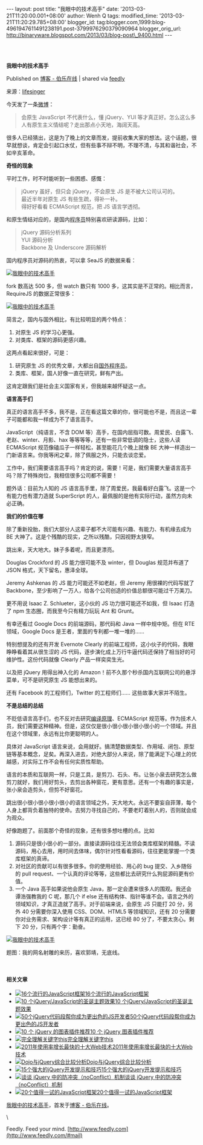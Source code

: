 --- layout: post title: "我眼中的技术高手" date:
'2013-03-21T11:20:00.001+08:00' author: Wenh Q tags: modified\_time:
'2013-03-21T11:20:29.785+08:00' blogger\_id:
tag:blogger.com,1999:blog-4961947611491238191.post-3799976290379090964
blogger\_orig\_url:
http://binaryware.blogspot.com/2013/03/blog-post\_9400.html ---

\
  

**我眼中的技术高手**

Published on [博客 -
伯乐在线](http://blog.jobbole.com/36327/?utm_source=rss&utm_medium=rss&utm_campaign=%25e6%2588%2591%25e7%259c%25bc%25e4%25b8%25ad%25e7%259a%2584%25e6%258a%2580%25e6%259c%25af%25e9%25ab%2598%25e6%2589%258b)
| shared via [feedly](http://www.feedly.com)

来源：[lifesinger](https://github.com/lifesinger/lifesinger.github.com/issues/126)

今天发了一条[微博](http://weibo.com/1748374882/zoavsuWAz)：

> 会原生 JavaScript 不代表什么，懂 jQuery、YUI
> 等才真正好。怎么这么多人有原生主义情结呢？走出那点小天地，海阔天高。

很多人已经猜出，这是为了晚上的文章而发，提前收集大家的想法。这个话题，很早就想谈，肯定会引起口水仗，但有些事不辩不明，不理不清，与其和谐社会，不如辛亥革命。

**奇怪的现象**

平时工作，时不时能听到一些困惑、感慨：

> jQuery 虽好，但只会 jQuery，不会原生 JS 是不被大公司认可的。\
>  最近半年对原生 JS 有些生疏，得补一补。\
>  得好好看看 ECMAScript 规范，把 JS 语言学透彻。

和原生情结对应的，是国内[程序员](http://blog.jobbole.com/821/ "程序员的本质")特别喜欢研读源码，比如：

> jQuery 源码分析系列\
>  YUI 源码分析\
>  Backbone 及 Underscore 源码解析

国内程序员对源码的热衷，可以拿 SeaJS 的数据来看：

[![我眼中的技术高手](http://blog.jobbole.com/wp-content/uploads/2013/03/5db87e34-9095-11e2-8fe2-f12cb83c7c70.png "我眼中的技术高手")](http://blog.jobbole.com/wp-content/uploads/2013/03/5db87e34-9095-11e2-8fe2-f12cb83c7c70.png "我眼中的技术高手")

fork 数高达 500 多，但 watch 数只有 1000
多，这其实是不正常的。相比而言，RequireJS 的数据正常很多：

[![我眼中的技术高手](http://blog.jobbole.com/wp-content/uploads/2013/03/d452caa4-9095-11e2-88fc-1a0373c93b7a.png "我眼中的技术高手")](http://blog.jobbole.com/wp-content/uploads/2013/03/d452caa4-9095-11e2-88fc-1a0373c93b7a.png "我眼中的技术高手")

简言之，国内与国外相比，有比较明显的两个特点：

1.  对原生 JS 的学习心更强。
2.  对类库、框架的源码更感兴趣。

这两点看起来很好，可是：

1.  研究原生 JS
    的优秀文章，大都出自[国外程序员](http://blog.jobbole.com/5200/ "国外程序员推荐的免费编程书籍资源")。
2.  类库、框架，国人好像一直在研究，鲜有产出。

这肯定跟我们是社会主义国家有关，但我越来越怀疑这一点。

**语言高手们**

真正的语言高手不多，我不是，正在看这篇文章的你，很可能也不是，而且这一辈子可能都和我一样成为不了语言高手。

JavaScript（纯语言，不含 DOM
等）高手，在国内屈指可数。周爱民、白露飞、老赵、winter、月影、hax
等等等等，还有一些非常低调的隐士，这些人读 ECMAScript
规范像磕瓜子一样轻松，甚至能花几个晚上就像 BE
大神一样造出一门新语言来。你我等闲之辈，除了佩服之外，只能去谈恋爱。

工作中，我们需要语言高手吗？肯定的说，需要！可是，我们需要大量语言高手吗？除了特殊岗位，我相信很多公司都不需要！

题外话：目前为人知的 JS
语言高手里，除了周爱民，我最看好白露飞。这是一个有能力也有潜力造就
SuperScript 的人，最佩服的是他有实际行动，虽然方向未必正确。

**我们的价值在哪**

除了重新投胎，我们大部分人这辈子都不大可能有兴趣、有能力、有机缘去成为
BE 大神了。这是个残酷的现实，之所以残酷，只因视野太狭窄。

跳出来，天大地大。妹子多着呢，而且更漂亮。

Douglas Crockford 的 JS 能力很可能不及 winter，但 Douglas 规范并布道了
JSON 格式，天下留名，惠泽全球。

Jeremy Ashkenas 的 JS 能力可能还不如老赵，但 Jeremy 用很裸的代码写就了
Backbone，至少影响了一万人，给各个公司创造的价值总额很可能过千万美刀。

更不用说 Isaac Z. Schlueter，这小伙的 JS 功力很可能还不如我，但 Isaac
打造了 npm 生态圈，而我至今只有精力玩玩 Ant 和 Grunt。

有幸还看过 Google Docs 的前端源码，那代码和 Java 一样中规中矩。但在 RTE
领域，Google Docs 是王者，里面的专利都一堆一堆的……

特别想提及的还有开发 Evernote Clearly
的前端工程师，这小伙子的代码，我眼睁睁看着其从很生涩的 JS
代码，逐步演化成上万行牛逼代码还保持了相当好的可维护性。这份代码就像
Clearly 产品一样奕奕生光。

以及把 jQuery 用得出神入化的
Amazon！前不久那个秒杀国内互联网公司的悬浮菜单，可不是研究原生 JS
能想出来的。

还有 Facebook 的工程师们，Twitter 的工程师们…… 这些故事大家并不陌生。

**不是总结的总结**

不贬低语言高手们，也不反对去研究[编译原理](http://www.amazon.cn/gp/product/B001NGO85I/ref=as_li_qf_sp_asin_il_tl?ie=UTF8&tag=vastwork-23&linkCode=as2&camp=536&creative=3200&creativeASIN=B001NGO85I "编译原理")、ECMAScript
规范等。作为技术人员，我们需要这种精神。但是，这仅仅是很小很小很小很小很小的一个领域。并且在这个领域里，永远有比你更聪明的人。

具体对 JavaScript
语言来说，会用就好。搞清楚数据类型、作用域、闭包、原型链等基本概念，足矣。再深入进去，对绝大部分人来说，除了能满足下心理上的优越感，对实际工作不会有任何实质性帮助。

语言的本质和互联网一样，只是工具，是剪刀、石头、布。让张小泉去研究怎么做剪刀就好，我们用好剪头，去剪出各种窗花，更有意思。还有一个有趣的事实是，张小泉会造剪头，但剪不好窗花。

跳出很小很小很小很小很小的语言领域之外，天大地大。永远不要妄自菲薄，每个人身上都背负着独特的使命。去努力寻找自己的，不要老盯着别人的，否则就会成为观众。

好像跑题了。前面那个奇怪的现象，还有很多想吐槽的点。比如

1.  源码只是很小很小的一部分。直接读源码往往无法领会类库框架的精髓。不读源码，用心去用，用时间去体味，偶尔针对性看看源码，往往更能掌握一个类库框架的真谛。
2.  对社区的贡献可以有很多很多。你的使用经验、用心的 bug
    提交、入乡随俗的 pull
    request、一个认真的评论等等，这些都比去研究什么狗屁源码更有价值。
3.  一个 Java 高手如果说他会原生
    Java，那一定会遭来很多人的围观。我还会谭浩强教我的 C 呢，那几个 if
    else
    还有结构体、指针等谁不会。语言之外的领域知识，才真正造就了高手。对于前端来说，会原生
    JS 只能打 20 分，另外 40 分需要你深入使用 CSS、DOM、HTML5
    等领域知识，还有 20
    分需要你对业务需求、架构设计等有真正的运用，这已经 80
    分了，不要太贪心。剩下 20 分，只有两个字：勤奋。

[![我眼中的技术高手](http://blog.jobbole.com/wp-content/uploads/2013/03/d142a94e-90a2-11e2-9f24-711bb4178cec.jpg "我眼中的技术高手")](http://blog.jobbole.com/wp-content/uploads/2013/03/d142a94e-90a2-11e2-9f24-711bb4178cec.jpg "我眼中的技术高手")

题图：我的网名射雕的来历，喜欢郭靖，无底线。

 

#### 相关文章

-   [![16个流行的JavaScript框架](http://blog.jobbole.com/wp-content/plugins/wordpress-23-related-posts-plugin/static/thumbs/19.jpg)](http://blog.jobbole.com/864/)[16个流行的JavaScript框架](http://blog.jobbole.com/864/)
-   [![10
    个jQuery/JavaScript的圣诞主题效果](http://blog.jobbole.com/wp-content/uploads/2011/12/10-jQuery-and-JavaScript-Christmas-Effects10-150x150.jpg)](http://blog.jobbole.com/9743/)[10
    个jQuery/JavaScript的圣诞主题效果](http://blog.jobbole.com/9743/)
-   [![50个jQuery代码段帮你成为更出色的JS开发者](http://blog.jobbole.com/wp-content/uploads/2012/04/snippets-150x150.jpg)](http://blog.jobbole.com/18513/)[50个jQuery代码段帮你成为更出色的JS开发者](http://blog.jobbole.com/18513/)
-   [![10 个 jQuery
    的图表插件推荐](http://blog.jobbole.com/wp-content/uploads/2012/06/10-Cool-jQuery-Graph-and-Chart-Plugins10-150x150.jpg)](http://blog.jobbole.com/21136/)[10
    个 jQuery 图表插件推荐](http://blog.jobbole.com/21136/)
-   [![完全理解关键字this](http://blog.jobbole.com/wp-content/uploads/2011/06/javascript-logo.png)](http://blog.jobbole.com/12203/)[完全理解关键字this](http://blog.jobbole.com/12203/)
-   [![2011年使用率增长最快的十大Web技术](http://blog.jobbole.com/wp-content/uploads/2011/11/jQuery-logo.png)](http://blog.jobbole.com/11468/)[2011年使用率增长最快的十大Web技术](http://blog.jobbole.com/11468/)
-   [![Dojo与jQuery综合比较分析](http://blog.jobbole.com/wp-content/uploads/2012/07/1340701999_7099-150x150.png)](http://blog.jobbole.com/23517/)[Dojo与jQuery综合比较分析](http://blog.jobbole.com/23517/)
-   [![15个强大的jQuery开发提示和技巧](http://blog.jobbole.com/wp-content/uploads/2011/11/jQuery-logo.png)](http://blog.jobbole.com/7026/)[15个强大的jQuery开发提示和技巧](http://blog.jobbole.com/7026/)
-   [![谈谈 jQuery
    中的防冲突（noConflict）机制](http://blog.jobbole.com/wp-content/uploads/2012/11/jquery-300x180.jpg)](http://blog.jobbole.com/35722/)[谈谈
    jQuery 中的防冲突（noConflict）机制](http://blog.jobbole.com/35722/)
-   [![20个值得一试的JavaScript框架](http://blog.jobbole.com/wp-content/uploads/2013/02/cp-150x150.png)](http://blog.jobbole.com/1483/)[20个值得一试的JavaScript框架](http://blog.jobbole.com/1483/)

[我眼中的技术高手](http://blog.jobbole.com/36327/)，首发于[博客 -
伯乐在线](http://blog.jobbole.com)。

\

Feedly. Feed your mind.
[http://www.feedly.com](http://www.feedly.com/#mail)
